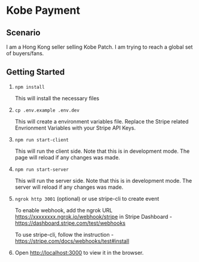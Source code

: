 # Kobe Payment

## Scenario

I am a Hong Kong seller selling Kobe Patch. I am trying to reach a global set of buyers/fans.

## Getting Started

1. `npm install`

   This will install the necessary files

2. `cp .env.example .env.dev`

   This will create a environment variables file. Replace the Stripe related Envrionment Variables with your Stripe API Keys.

3. `npm run start-client`

   This will run the client side.
   Note that this is in development mode. The page will reload if any changes was made.<br />

4. `npm run start-server`

   This will run the server side.
   Note that this is in development mode. The server will reload if any changes was made. <br />

5. `ngrok http 3001` (optional) or use stripe-cli to create event

   To enable webhook, add the ngrok URL https://xxxxxxxx.ngrok.io/webhook/stripe in Stripe Dashboard - https://dashboard.stripe.com/test/webhooks

   To use stripe-cli, follow the instruction - https://stripe.com/docs/webhooks/test#install

6. Open [http://localhost:3000](http://localhost:3000) to view it in the browser.
